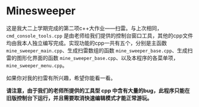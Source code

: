 # Minesweeper
 
 这是我大二上学期完成的第二项c++大作业——扫雷。与上次相同，`cmd_console_tools.cpp` 是由老师给我们提供的控制台窗口工具，其他的cpp文件均由我本人独立编写完成。实现功能的cpp一共有五个，分别是主函数 `mine_sweeper_main.cpp`、生成扫雷数组的函数 `mine_sweeper_base.cpp`、生成扫雷的图形化界面的函数 `mine_sweeper_base.cpp`、以及本程序的各菜单项，`mine_sweeper_menu.cpp`。

 如果你对我的扫雷有所兴趣，希望你能看一看。

 **请注意，由于我们的老师所提供的工具型 cpp 中含有大量的bug，此程序只能在旧版控制台下运行，并且需要取消快速编辑模式才能正常游玩。**